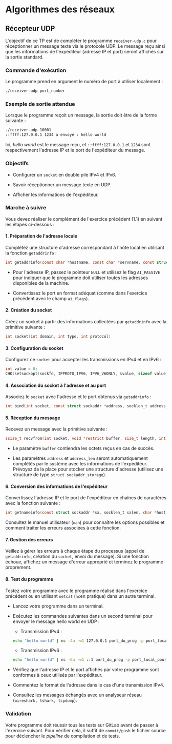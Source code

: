 # Algorithmes des réseaux

## Récepteur UDP

L'objectif de ce TP est de compléter le programme `receiver-udp.c` pour réceptionner un message texte via le protocole UDP. Le message reçu ainsi que les informations de l'expéditeur (adresse IP et port) seront affichés sur la sortie standard.

### Commande d'exécution

Le programme prend en argument le numéro de port à utiliser localement :

```sh
./receiver-udp port_number
```

### Exemple de sortie attendue

Lorsque le programme reçoit un message, la sortie doit être de la forme suivante :

```sh
./receiver-udp 10001
::ffff:127.0.0.1 1234 a envoyé : hello world
```

Ici, *hello world* est le message reçu, et `::ffff:127.0.0.1` et `1234` sont respectivement l'adresse IP et le port de l'expéditeur du message.

### Objectifs

- Configurer un `socket` en double pile IPv4 et IPv6.

- Savoir réceptionner un message texte en UDP.

- Afficher les informations de l'expéditeur.

### Marche à suivre

Vous devez réaliser le complément de l'exercice précédent (1.1) en suivant les étapes ci-dessous :

#### 1. Préparation de l'adresse locale

Complétez une structure d'adresse correspondant à l'hôte local en utilisant la fonction `getaddrinfo` :

```c
int getaddrinfo(const char *hostname, const char *servname, const struct addrinfo *hints, struct addrinfo **res)
```

- Pour l'adresse IP, passez le pointeur `NULL` et utilisez le flag `AI_PASSIVE` pour indiquer que le programme doit utiliser toutes les adresses disponibles de la machine.

- Convertissez le port en format adéquat (comme dans l'exercice précédent avec le champ `ai_flags`).

#### 2. Création du socket

Créez un socket à partir des informations collectées par `getaddrinfo` avec la primitive suivante :

```c
int socket(int domain, int type, int protocol)
```

#### 3. Configuration du socket

Configurez ce `socket` pour accepter les transmissions en IPv4 et en IPv6 :

```c
int value = 0;
CHK(setsockopt(sockfd, IPPROTO_IPV6, IPV6_V6ONLY, &value, sizeof value));
```

#### 4. Association du socket à l'adresse et au port

Associez le `socket` avec l'adresse et le port obtenus via `getaddrinfo` :

```c
int bind(int socket, const struct sockaddr *address, socklen_t address_len)
```

#### 5. Réception du message

Recevez un message avec la primitive suivante :

```c
ssize_t recvfrom(int socket, void *restrict buffer, size_t length, int flags, struct sockaddr *restrict address, socklen_t *restrict address_len)
```

- Le paramètre `buffer` contiendra les octets reçus en cas de succès.

- Les paramètres `address` et `address_len` seront automatiquement complétés par le système avec les informations de l'expéditeur. Prévoyez de la place pour stocker une structure d'adresse (utilisez une structure de type `struct sockaddr_storage`).

#### 6. Conversion des informations de l'expéditeur

Convertissez l'adresse IP et le port de l'expéditeur en chaînes de caractères avec la fonction suivante :

```c
int getnameinfo(const struct sockaddr *sa, socklen_t salen, char *host, socklen_t hostlen, char *serv, socklen_t servlen, int flags);
```

Consultez le manuel utilisateur (`man`) pour connaître les options possibles et comment traiter les erreurs associées à cette fonction.

#### 7. Gestion des erreurs

Veillez à gérer les erreurs à chaque étape du processus (appel de `getaddrinfo`, création du `socket`, envoi du message). Si une fonction échoue, affichez un message d'erreur approprié et terminez le programme proprement.

#### 8. Test du programme

Testez votre programme avec le programme réalisé dans l'exercice précédent ou en utilisant `netcat` (`nc`en pratique) dans un autre terminal.

- Lancez votre programme dans un terminal.

- Exécutez les commandes suivantes dans un second terminal pour envoyer le message hello world en UDP :

    - Transmission IPv4 :

    ```sh
    echo "hello world" | nc -4u -w1 127.0.0.1 port_du_prog -p port_local_pour_netcat
    ```

    - Transmission IPv6 :

    ```sh
    echo "hello world" | nc -6u -w1 ::1 port_du_prog -p port_local_pour_netcat
    ```

- Vérifiez que l'adresse IP et le port affichés par votre programme sont conformes à ceux utilisés par l'expéditeur.

- Commentez le format de l'adresse dans le cas d'une transmission IPv4.

- Consultez les messages échangés avec un analyseur réseau (`wireshark, tshark, tcpdump`).

### Validation

Votre programme doit réussir tous les tests sur GitLab avant de passer à l'exercice suivant. Pour vérifier cela, il suffit de `commit/push` le fichier source pour déclencher le *pipeline*  de compilation et de tests.
